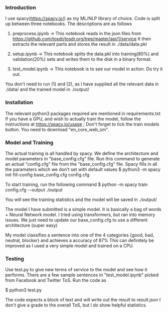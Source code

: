 ### Introduction

I use spacy(https://spacy.io/) as my ML/NLP library of choice.
Code is split up between three notebooks. The descriptions are as follows

1) preprocess.ipynb -> This notebook reads in the json files from https://github.com/tosdr/tosdr.org/tree/master/api/1/service
						It then extracts the relevant parts and stores the result in ./data/data.pkl

2) setup.ipynb      -> This notebook splits the data.pkl into training(80%) and validation(20%) sets and writes them to the disk in a binary format.

3) test_model.ipynb -> This notebook is to see our model in action. Do try it out.

You don't need to run (1) and (2), as I have supplied all the relevant data in ./data/ and the trained model in ./output/

### Installation

The relevant python3 packages required are mentioned in requirements.txt
If you have a GPU, and wish to actually train the model, follow the instructions at https://spacy.io/usage ; Don't forget to tick the train models button.
You need to download "en_core_web_sm".

### Model and Training

The actual training is all handled by spacy. We define the architecture and model parameters in "base_config.cfg" file.
Run this command to generate an actual "config.cfg" file from the "base_config.cfg" file. Spacy fills in all the parameters which we don't set with default values
$ python3 -m spacy init fill-config base_config.cfg config.cfg

To start training, run the following command
$ python -m spacy train config.cfg --output ./output

You will see the training statistics and the model will be saved in ./output/

The model I have submitted is a simple model. It is basically a bag of words + Neural Network model.
I tried using transformers, but ran into memory issues. We just need to update our base_config.cfg to use a different architecture (super easy)

My model classifies a sentence into one of the 4 categories {good, bad, neutral, blocker} and achieves a accuracy of 87%
This can definitely be improved as I used a very simple model and trained on a CPU.

### Testing

Use test.py to give new terms of service to the model and see how it performs.
There are a few sample sentences in "test_model.ipynb" picked from Facebook and Twitter ToS.
Run the code as

$ python3 test.py

The code expects a block of text and will write out the result to result.json
I don't give a grade to the overall ToS, but I do show helpful statistics.
